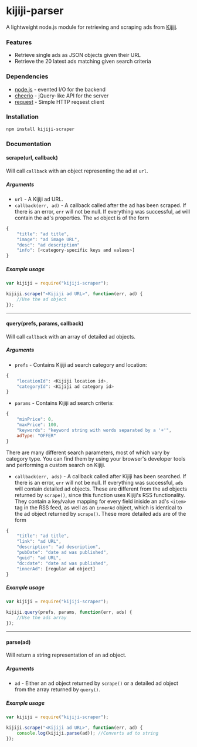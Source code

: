 # kijiji-parser
A lightweight node.js module for retrieving and scraping ads from [Kijiji](http://www.kijiji.ca).


### Features
* Retrieve single ads as JSON objects given their URL
* Retrieve the 20 latest ads matching given search criteria

### Dependencies
* [node.js](http://github.com/joyent/node) - evented I/O for the backend
* [cheerio](http://www.github.com/cheeriojs/cheerio) - jQuery-like API for the server
* [request](http://github.com/request/request) - Simple HTTP reqsest client

### Installation
`npm install kijiji-scraper`

### Documentation

#### scrape(url, callback)
Will call `callback` with an object representing the ad at `url`.
##### Arguments
* `url` - A Kijiji ad URL.
* `callback(err, ad)` - A callback called after the ad has been scraped. If there is an error, `err` will not be null. If everything was successful, `ad` will contain the ad's properties. The `ad` object is of the form
```js
{
    "title": "ad title",
    "image": "ad image URL",
    "desc": "ad description"
    "info": [<category-specific keys and values>]
}
```

##### Example usage
```js
var kijiji = require("kijiji-scraper");

kijiji.scrape("<Kijiji ad URL>", function(err, ad) {
    //Use the ad object
});
```
---
#### query(prefs, params, callback)
Will call `callback` with an array of detailed ad objects.
##### Arguments
* `prefs` - Contains Kijiji ad search category and location:
```js
{
    "locationId": <Kijiji location id>,
    "categoryId": <Kijiji ad category id>
}
```
* `params` - Contains Kijiji ad search criteria:
```js
{
    "minPrice": 0,
    "maxPrice": 100,
    "keywords": "keyword string with words separated by a '+'",
    adType: "OFFER"
}
```
 
 There are many different search parameters, most of which vary by category type. You can find them by using your browser's developer tools and performing a custom search on Kijiji.
* `callback(err, ads)` - A callback called after Kijiji has been searched. If there is an error, `err` will not be null. If everything was successful, `ads` will contain detailed ad objects. These are different from the ad objects returned by `scrape()`, since this function uses Kijiji's RSS functionality. They contain a key/value mapping for every field iniside an ad's `<item>` tag in the RSS feed, as well as an `innerAd` object, which is identical to the ad object returned by `scrape()`. These more detailed ads are of the form
```js
{
    "title": "ad title",
    "link": "ad URL",
    "description": "ad description",
    "pubDate": "date ad was published",
    "guid": "ad URL",
    "dc:date": "date ad was published",
    "innerAd": [regular ad object]
}
```

##### Example usage
```js
var kijiji = require("kijiji-scraper");

kijiji.query(prefs, params, function(err, ads) {
    //Use the ads array
});
```
---
#### parse(ad)
Will return a string representation of an ad object.
##### Arguments
* `ad` - Either an ad object returned by `scrape()` or a detailed ad object from the array returned by `query()`.

##### Example usage
```js
var kijiji = require("kijiji-scraper");

kijiji.scrape("<Kijiji ad URL>", function(err, ad) {
    console.log(kijiji.parse(ad)); //Converts ad to string
});
```
